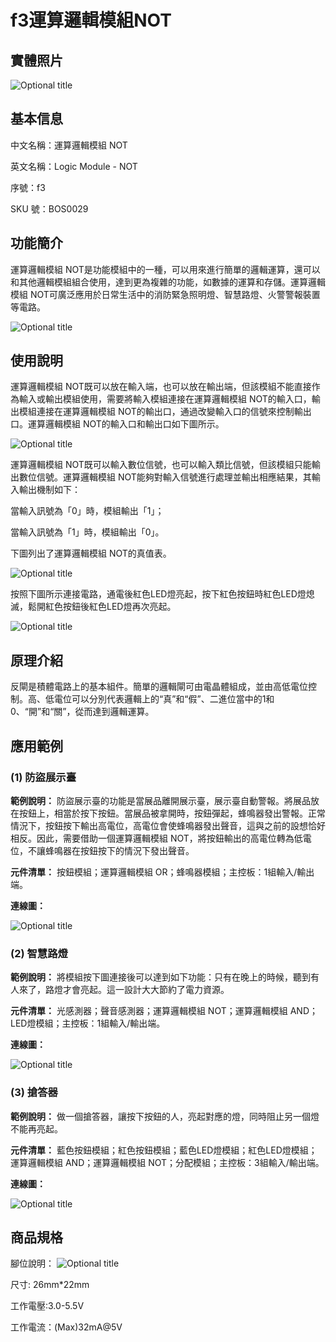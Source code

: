 # f3運算邏輯模組NOT

## 實體照片

![Optional title](../.gitbook/assets/boson-luo-ji-fei-mo-kuai-shi-wu-tu.jpg)

## 基本信息

中文名稱：運算邏輯模組 NOT

英文名稱：Logic Module - NOT

序號：f3

SKU 號：BOS0029

## 功能簡介

運算邏輯模組 NOT是功能模組中的一種，可以用來進行簡單的邏輯運算，還可以和其他邏輯模組組合使用，達到更為複雜的功能，如數據的運算和存儲。運算邏輯模組 NOT可廣泛應用於日常生活中的消防緊急照明燈、智慧路燈、火警警報裝置等電路。

![Optional title](../.gitbook/assets/boson-luo-ji-fei-mo-kuai-shi-li.png)

## 使用說明

運算邏輯模組 NOT既可以放在輸入端，也可以放在輸出端，但該模組不能直接作為輸入或輸出模組使用，需要將輸入模組連接在運算邏輯模組 NOT的輸入口，輸出模組連接在運算邏輯模組 NOT的輸出口，通過改變輸入口的信號來控制輸出口。運算邏輯模組 NOT的輸入口和輸出口如下圖所示。

![Optional title](../.gitbook/assets/boson-luo-ji-fei-mo-kuai-shi-yong-shuo-ming-1.png)

運算邏輯模組 NOT既可以輸入數位信號，也可以輸入類比信號，但該模組只能輸出數位信號。運算邏輯模組 NOT能夠對輸入信號進行處理並輸出相應結果，其輸入輸出機制如下：

當輸入訊號為「0」時，模組輸出「1」；

當輸入訊號為「1」時，模組輸出「0」。

下圖列出了運算邏輯模組 NOT的真值表。

![Optional title](../.gitbook/assets/boson-luo-ji-fei-mo-kuai-shi-yong-shuo-ming-2.png)

按照下圖所示連接電路，通電後紅色LED燈亮起，按下紅色按鈕時紅色LED燈熄滅，鬆開紅色按鈕後紅色LED燈再次亮起。

![Optional title](../.gitbook/assets/boson-luo-ji-fei-mo-kuai-shi-yong-shuo-ming-3.png)

## 原理介紹

反閘是積體電路上的基本組件。簡單的邏輯閘可由電晶體組成，並由高低電位控制。高、低電位可以分別代表邏輯上的“真”和“假”、二進位當中的1和0、“開”和“關”，從而達到邏輯運算。

## 應用範例

### **\(1\) 防盜展示臺**

**範例說明：** 防盜展示臺的功能是當展品離開展示臺，展示臺自動警報。將展品放在按鈕上，相當於按下按鈕。當展品被拿開時，按鈕彈起，蜂鳴器發出警報。正常情況下，按鈕按下輸出高電位，高電位會使蜂鳴器發出聲音，這與之前的設想恰好相反。因此，需要借助一個運算邏輯模組 NOT，將按鈕輸出的高電位轉為低電位，不讓蜂鳴器在按鈕按下的情況下發出聲音。

**元件清單：** 按鈕模組；運算邏輯模組 OR；蜂鳴器模組；主控板：1組輸入/輸出端。

**連線圖：**

![Optional title](../.gitbook/assets/boson-luo-ji-fei-mo-kuai-fang-dao-zhan-tai-lian-xian-tu.png)

### **\(2\) 智慧路燈**

**範例說明：** 將模組按下圖連接後可以達到如下功能：只有在晚上的時候，聽到有人來了，路燈才會亮起。這一設計大大節約了電力資源。

**元件清單：** 光感測器；聲音感測器；運算邏輯模組 NOT；運算邏輯模組 AND；LED燈模組；主控板：1組輸入/輸出端。

**連線圖：**

![Optional title](../.gitbook/assets/boson-luo-ji-fei-mo-kuai-zhi-neng-lu-deng-lian-xian-tu.png)

### **\(3\) 搶答器**

**範例說明：** 做一個搶答器，讓按下按鈕的人，亮起對應的燈，同時阻止另一個燈不能再亮起。

**元件清單：** 藍色按鈕模組；紅色按鈕模組；藍色LED燈模組；紅色LED燈模組；運算邏輯模組 AND；運算邏輯模組 NOT；分配模組；主控板：3組輸入/輸出端。

**連線圖：**

![Optional title](../.gitbook/assets/boson-luo-ji-fei-mo-kuai-qiang-da-qi-lian-xian-tu.png)

## 商品規格

腳位說明： ![Optional title](../.gitbook/assets/boson-luo-ji-fei-mo-kuai-yin-jiao-shuo-ming.png)

尺寸: 26mm\*22mm

工作電壓:3.0-5.5V

工作電流：\(Max\)32mA@5V

